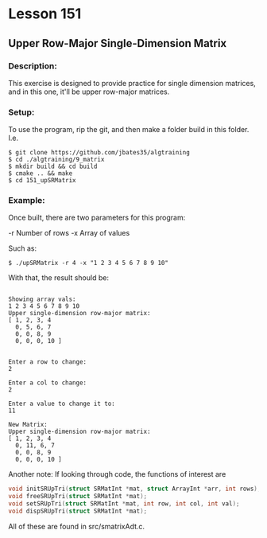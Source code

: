 # Lesson 151
## Upper Row-Major Single-Dimension Matrix
### Description:
This exercise is designed to provide practice for single dimension matrices, and in this one, it'll be upper row-major matrices.
### Setup: 
To use the program, rip the git, and then make a folder build in this folder. I.e.
```
$ git clone https://github.com/jbates35/algtraining
$ cd ./algtraining/9_matrix
$ mkdir build && cd build
$ cmake .. && make
$ cd 151_upSRMatrix 
```
### Example:
Once built, there are two parameters for this program:

-r Number of rows
-x Array of values

Such as:
```
$ ./upSRMatrix -r 4 -x "1 2 3 4 5 6 7 8 9 10"
```

With that, the result should be:
```

Showing array vals:
1 2 3 4 5 6 7 8 9 10 
Upper single-dimension row-major matrix:
[ 1, 2, 3, 4
  0, 5, 6, 7
  0, 0, 8, 9
  0, 0, 0, 10 ]


Enter a row to change:
2

Enter a col to change:
2

Enter a value to change it to:
11

New Matrix:
Upper single-dimension row-major matrix:
[ 1, 2, 3, 4
  0, 11, 6, 7
  0, 0, 8, 9
  0, 0, 0, 10 ]
```

Another note: If looking through code, the functions of interest are 
```c
void initSRUpTri(struct SRMatInt *mat, struct ArrayInt *arr, int rows);
void freeSRUpTri(struct SRMatInt *mat);
void setSRUpTri(struct SRMatInt *mat, int row, int col, int val);
void dispSRUpTri(struct SRMatInt *mat);
```
All of these are found in src/smatrixAdt.c.